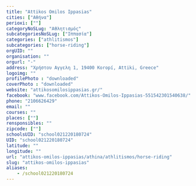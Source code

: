 ```yaml
---
title: "Attikos Omilos Ippasias"
cities: ["Αθήνα"]
perioxi: [""]
categoryNoSLug: "Αθλητισμός"
subcategoriesNoSLug: ["Ιππασία"]
categories: ["athlitismos"]
subcategories: ["horse-riding"]
orgUID: ""
organisation: ""
orgurl: "-"
address: "Χρήστου Αγγελη 1, 19400 Koropí, Attiki, Greece"
logoimg: ""
profilePhoto : "downloaded"
coverPhoto : "downloaded"
website: "attikosomilosippasias.gr/"
facebook: "www.facebook.com/Attikos-Omilos-Ippasias-551542301540638/"
phone: "2106626429"
email: ""
courses: ""
places: [""]
rensponsibles: ""
zipcode: [""]
schoolsUID: "school021220180724"
UID: "school021220180724"
latitude: ""
longitude: ""
url: "attikos-omilos-ippasias/athina/athlitismos/horse-riding"
slug: "attikos-omilos-ippasias"
aliases:
    - /school021220180724
---
```





